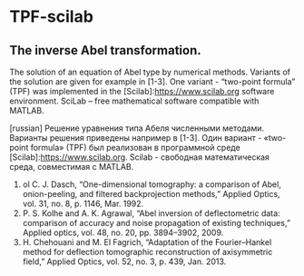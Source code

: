 # TPF-scilab
## The inverse Abel transformation.

The solution of an equation of Abel type by numerical methods. Variants of the solution are given for example in [1-3]. One variant - “two-point formula” (TPF) was implemented in the  [Scilab]:https://www.scilab.org software environment.  SciLab – free mathematical software compatible with MATLAB.

[russian]
Решение уравнения  типа Абеля численными методами. Варианты решения приведены например в [1-3]. Один вариант - «two-point formula» (TPF) был реализован  в программной среде [Scilab]:https://www.scilab.org. Scilab - свободная математическая среда, совместимая с MATLAB.

1. ol C. J. Dasch, “One-dimensional tomography: a comparison of Abel, onion-peeling, and filtered backprojection methods,” Applied Optics, vol. 31, no. 8, p. 1146, Mar. 1992.
2.	P. S. Kolhe and A. K. Agrawal, “Abel inversion of deflectometric data: comparison of accuracy and noise propagation of existing techniques,” Applied optics, vol. 48, no. 20, pp. 3894–3902, 2009.
3.	H. Chehouani and M. El Fagrich, “Adaptation of the Fourier–Hankel method for deflection tomographic reconstruction of axisymmetric field,” Applied Optics, vol. 52, no. 3, p. 439, Jan. 2013.

